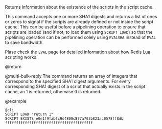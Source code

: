 Returns information about the existence of the scripts in the script cache.

This command accepts one or more SHA1 digests and returns a list of ones or zeros to signal if the scripts are already defined or not inside the script cache.
This can be useful before a pipelining operation to ensure that scripts are loaded (and if not, to load them using `SCRIPT LOAD`) so that the pipelining operation can be performed solely using `EVALSHA` instead of `EVAL` to save bandwidth.

Plase check the `EVAL` page for detailed information about how Redis Lua scripting works.

@return

@multi-bulk-reply
The command returns an array of integers that correspond to the specified SHA1 digest arguments. For every corresponding SHA1 digest of a script that actually exists in the script cache, an 1 is returned, otherwise 0 is returned.

@example

    @cli
    SCRIPT LOAD "return 1"
    SCRIPT EXISTS e0e1f9fabfc9d4800c877a703b823ac0578ff8db ffffffffffffffffffffffffffffffffffffffff
